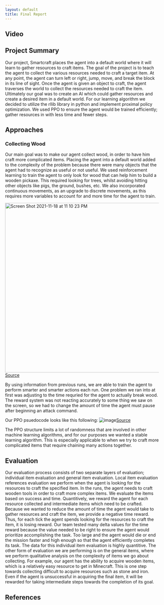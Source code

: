 ```yaml
---
layout: default
title: Final Report
---
```

## Video

## Project Summary
Our project, Smartcraft places the agent into a default world where it will learn to gather resources to craft items. The goal of the project is to teach the agent to collect the various resources needed to craft a target item. At any point, the agent can turn left or right, jump, move, and break the block in its line of sight. Once the agent is given an object to craft, the agent traverses the world to collect the resources needed to craft the item. Ultimately our goal was to create an AI which could gather resources and create a desired item in a default world. For our learning algorithm we decided to utilize the rllib library in python and implement proximal policy optimization. We used PPO to ensure the agent would be trained efficiently; gather resources in with less time and fewer steps.
## Approaches
### Collecting Wood
Our main goal was to make our agent collect wood, in order to have him craft more complicated items. Placing the agent into a default world added to the complexity of the problem because there were many objects that the agent had to recognize as useful or not useful. We used reinforcement learning to train the agent to only look for wood that can help him to build a wooden pickaxe. This required looking for trees, whilst avoiding hitting other objects like pigs, the ground, bushes, etc. We also incorporated continuous movements, as an upgrade to discrete movements, as this requires more variables to account for and more time for the agent to train.

<img width="554" alt="Screen Shot 2021-11-18 at 11 10 23 PM" src="https://user-images.githubusercontent.com/47614025/142580320-fcd6e141-6626-4514-8d34-ed4dc558d40e.png"> [Source](https://arxiv.org/pdf/1707.06347.pdf)

By using information from previous runs, we are able to train the agent to perform smarter and smarter actions each run. One problem we ran into at first was adjusting to the time requried for the agent to actually break wood. The reward system was not reacting accurately to some thing we saw on the screen, so we had to change the amount of time the agent must pause after beginning an attack command.

Our PPO psuedocode looks like this following:
![image](https://user-images.githubusercontent.com/47614025/145696738-76bea018-7307-463d-9417-02f28fbe3552.png)[Source](https://spinningup.openai.com/en/latest/algorithms/ppo.html#proximal-policy-optimization)

The PPO structure limits a lot of randomness that are involved in other machine learning algorithms, and for our purposes we wanted a stable learning algorithm. This is especially applicable to when we try to craft more complicated items that require chaining many actions together.  

## Evaluation
Our evaluation process consists of two separate layers of evaluation; individual item evaluation and general item evaluation. Local item evaluation references evaluation we perform when the agent is looking for the resources to craft the specified item. In the runs, the agent needs to craft wooden tools in order to craft more complex items. We evaluate the items based on success and time. Quantitively, we reward the agent for each resource collected and intermediate items which need to be crafted. Because we wanted to reduce the amount of time the agent would take to gather resources and craft the item, we provide a negative time reward. Thus, for each tick the agent spends looking for the resources to craft the item, it is losing reward. Our team tested many delta values for the time reward because the value needed to be right to ensure the agent would prioritize accomplishing the task. Too large and the agent would die or end the mission faster and high enough so that the agent efficiently completes its task. The data for this individual item evaluation is highly quantitive. 
The other form of evaluation we are performing is on the general items, where we perform qualitative analysis on the complexity of items we go about collecting. For example, our agent has the ability to acquire wooden items, which is a relatively easy resource to get in Minecraft. This is one step towards collecting difficult to acquire resources such as stone and iron. Even if the agent is unsuccessful in acquiring the final item, it will be rewarded for taking intermediate steps towards the completion of its goal.
## References
